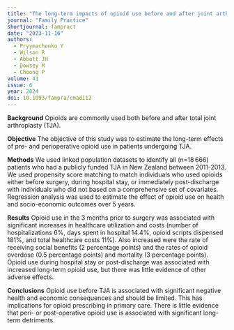 ```yaml
---
title: "The long-term impacts of opioid use before and after joint arthroplasty: matched cohort analysis of New Zealand linked register data"
journal: "Family Practice"
shortjournal: fampract
date: "2023-11-16"
authors:
  - Pryymachenko Y
  - Wilson R
  - Abbott JH
  - Dowsey M
  - Choong P
volume: 41
issue: 6
year: 2024
doi: 10.1093/fampra/cmad112
---
```


**Background**
Opioids are commonly used both before and after total joint arthroplasty (TJA).

**Objective**
The objective of this study was to estimate the long-term effects of pre- and perioperative opioid use in patients undergoing TJA.

**Methods**
We used linked population datasets to identify all (n=18 666) patients who had a publicly funded TJA in New Zealand between 2011-2013. We used propensity score matching to match individuals who used opioids either before surgery, during hospital stay, or immediately post-discharge with individuals who did not based on a comprehensive set of covariates. Regression analysis was used to estimate the effect of opioid use on health and socio-economic outcomes over 5 years.

**Results**
Opioid use in the 3 months prior to surgery was associated with significant increases in healthcare utilization and costs (number of hospitalizations 6%, days spent in hospital 14.4%, opioid scripts dispensed 181%, and total healthcare costs 11%). Also increased were the rate of receiving social benefits (2 percentage points) and the rates of opioid overdose (0.5 percentage points) and mortality (3 percentage points). Opioid use during hospital stay or post-discharge was associated with increased long-term opioid use, but there was little evidence of other adverse effects.

**Conclusions**
Opioid use before TJA is associated with significant negative health and economic consequences and should be limited. This has implications for opioid prescribing in primary care. There is little evidence that peri- or post-operative opioid use is associated with significant long-term detriments.
